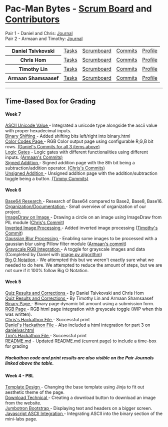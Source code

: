 

# Pac-Man Bytes - [Scrum Board](https://github.com/dtsivkovski/flask_portfolio/projects/1) and [Contributors](https://github.com/dtsivkovski/flask_portfolio/graphs/contributors)



Pair 1 - Daniel and Chris: <a href="https://docs.google.com/document/d/1jFLS5jeQhK12o_Rs_DI7AaXEJOB0in9GovtWKdRnumc/edit?usp=sharing">Journal</a>
<br>
Pair 2 - Armaan and Timothy: <a href="https://docs.google.com/document/d/1fukOykiaDJkifCWYpnb9TW87tAL4tNEVolnyMIwroBY/edit?usp=sharing">Journal</a>

<table>
<tr>
<th>Daniel Tsivkovski</th>
<td>
<a href="https://github.com/dtsivkovski/flask_portfolio/issues/assigned/dtsivkovski">Tasks</a>
</td>
<td>
<a href="https://github.com/dtsivkovski/flask_portfolio/projects/1?card_filter_query=assignee%3Adtsivkovski">Scrumboard</a>
</td>
<td>
<a href="https://github.com/dtsivkovski/flask_portfolio/commits?author=dtsivkovski">Commits</a>
</td>
<td>
<a href="https://github.com/dtsivkovski">Profile</a>
</td>
</tr>

<tr>
<th>Chris Hom</th>
<td>
<a href="https://github.com/dtsivkovski/flask_portfolio/issues/assigned/Chom642">Tasks</a>
</td>
<td>
<a href="https://github.com/dtsivkovski/flask_portfolio/projects/1?card_filter_query=assignee%3Achom642">Scrumboard</a>
</td>
<td>
<a href="https://github.com/dtsivkovski/flask_portfolio/commits?author=Chom642">Commits</a>
</td>
<td>
<a href="https://github.com/Chom642">Profile</a>
</td>
</tr>

<tr>
<th>Timothy Lin</th>
<td>
<a href="https://github.com/dtsivkovski/flask_portfolio/issues?q=assignee%3ATimL1n+is%3Aopen">Tasks</a>
</td>
<td>
<a href="https://github.com/dtsivkovski/flask_portfolio/projects/1?card_filter_query=assignee%3Atiml1n">Scrumboard</a>
</td>
<td>
<a href="https://github.com/dtsivkovski/flask_portfolio/commits?author=TimL1n">Commits</a>
</td>
<td>
<a href="https://github.com/TimL1n">Profile</a>
</td>
</tr>

<tr>
<th>Armaan Shamsaasef</th>
<td>
<a href="https://github.com/dtsivkovski/flask_portfolio/issues/assigned/xXAASXx">Tasks</a>
</td>
<td>
<a href="https://github.com/dtsivkovski/flask_portfolio/projects/1?card_filter_query=assignee%3Axxaasxx">Scrumboard</a>
</td>
<td>
<a href="https://github.com/dtsivkovski/flask_portfolio/commits?author=xXAASXx">Commits</a>
</td>
<td>
<a href="https://github.com/xXAASXx">Profile</a>
</td>
</tr>

</table>

-----

## Time-Based Box for Grading

#### Week 7
<p>
  <a href="https://github.com/dtsivkovski/PMB-Portfolio/blob/main/templates/minilabs/unicodetest.html"> ASCII Unicode Value </a> - Integrated a unicode type alongside the ascii value with proper hexadecimal inputs.
  <br>
  <a href="https://github.com/dtsivkovski/PMB-Portfolio/blob/main/templates/minilabs/binary.html"> Binary Shifting </a> - Added shifting bits left/right into binary.html 
  <br>
  <a href="https://github.com/dtsivkovski/PMB-Portfolio/blob/main/templates/minilabs/colorcodes.html"> Color Codes Page </a> - RGB Color output page using configurable R,G,B bit rows. <a href="https://github.com/dtsivkovski/PMB-Portfolio/commits?author=dtsivkovski"> (Daniel's Commits for all 3 items above)</a>
  <br>
  <a href="https://github.com/dtsivkovski/PMB-Portfolio/blob/main/templates/minilabs/logicgates.html"> Logic Gates</a> - Logic gates with different functionalities using different inputs. <a href="https://github.com/dtsivkovski/PMB-Portfolio/commits/main/templates/minilabs/logicgates.html">(Armaan's Commits)</a>
  <br>
  <a href="https://github.com/dtsivkovski/PMB-Portfolio/blob/main/templates/minilabs/signedaddition.html"> Signed Addition </a> - Signed addition page with the 8th bit being a subtraction/addition operator. <a href="https://github.com/dtsivkovski/PMB-Portfolio/commit/1b8d7ff8d8fa0f687a2eaff52acdee3281c9589b">(Chris's Commits)</a>
  <br>
  <a href=""> Unsigned Addition </a> - Unsigned addition page with the addition/subtraction toggle being a button. <a href="">(Timmy Commits)</a>
</p>

#### Week 6
<p> 
<a href="https://docs.google.com/document/d/1jFLS5jeQhK12o_Rs_DI7AaXEJOB0in9GovtWKdRnumc/edit#bookmark=id.vzklzrgapv5l"> Base64 Research </a> - Research of Base64 compared to Base2, Base8, Base16.
<br>
<a href="https://docs.google.com/document/d/1jFLS5jeQhK12o_Rs_DI7AaXEJOB0in9GovtWKdRnumc/edit#bookmark=id.85e720lyyk7x"> Organization/Documentation </a> - Small overview of organization of our project.
<br>
<a href="https://github.com/dtsivkovski/PMB-Portfolio/blob/main/algorithm/image.py"> ImageDraw on Image </a> - Drawing a circle on an image using ImageDraw from PIL module (<a href="https://github.com/dtsivkovski/PMB-Portfolio/commit/d68d8a85ce8abd6498cbd86420ae479ef297ba38">Chris's Commit</a>)
<br>
<a href="https://github.com/dtsivkovski/PMB-Portfolio/blob/main/algorithm/image.py"> Inverted Image Processing </a> - Added inverted image processing (<a href="https://github.com/dtsivkovski/PMB-Portfolio/commit/b6722775a6a98f54ead154bbe497192f0e353632">Timothy's Commit</a>)
<br>
<a href="https://github.com/dtsivkovski/PMB-Portfolio/blob/main/algorithm/image.py"> Gaussian Blur Processing </a> - Enabling some images to be processed with a gaussian blur using Pillow filter module (<a href="https://github.com/dtsivkovski/PMB-Portfolio/commit/e5f9071dadf6f9dc40e0383030b282141316eb20#diff-1b6616aeadbe57b34f1800ff0cb9fb44032ba26d2d4b138546a9221f6fba3cbd">Armaan's commit<a/>)
<br>
<a href="https://github.com/dtsivkovski/flask_portfolio/blob/main/templates/rgb.html"> Grayscale RGB Integration </a> - A toggle for grayscale images and data (Completed by Daniel with <a href="https://github.com/dtsivkovski/PMB-Portfolio/blob/main/algorithm/image.py">image.py algorithm<a/>)
  <br>
  <a href="https://github.com/dtsivkovski/PMB-Portfolio/blob/main/algorithm/image.py"> Big O Notation </a> - We attempted this but we weren't exactly sure what we needed to do here. We attempted to reduce the amount of steps, but we are not sure if it 100% follow Big O Notation.
</p>

#### Week 5 
<p>
<a href="https://docs.google.com/document/d/1jFLS5jeQhK12o_Rs_DI7AaXEJOB0in9GovtWKdRnumc/edit#bookmark=id.f78a04kz5que"> Quiz Results and Corrections </a> - By Daniel Tsivkovski and Chris Hom
<br>
<a href="https://docs.google.com/document/d/1fukOykiaDJkifCWYpnb9TW87tAL4tNEVolnyMIwroBY/edit"> Quiz Results and Corrections </a> - By Timothy Lin and Armaan Shamsaasef
<br>
<a href="https://github.com/dtsivkovski/flask_portfolio/blob/main/templates/binary.html"> Binary Page </a> - Binary page dynamic bit amount using a submission form.
<br>
<a href="https://github.com/dtsivkovski/flask_portfolio/blob/main/templates/rgb.html"> RGB Page </a> - RGB html page integration with greyscale toggle (WIP when this was written).
<br>
<a href="https://github.com/dtsivkovski/flask_portfolio/blob/main/chrishackathon.py"> Chris's Hackathon File </a> - Successful print
<br>
<a href="https://github.com/dtsivkovski/flask_portfolio/blob/main/danieltesting.py"> Daniel's Hackathon File </a> - Also included a html integration for part 3 on <a href="https://github.com/dtsivkovski/flask_portfolio/blob/main/templates/danielvar.html"> danielvar.html</a>
<br>
<a href="https://github.com/dtsivkovski/flask_portfolio/blob/main/timtest.py"> Tim's Hackathon File </a> - Successful print
<br>
<a href="https://github.com/dtsivkovski/flask_portfolio/blob/main/README.md"> README.md</a> - Updated README.md (current page) to include a time-box for grading 
</p>

##### Hackathon code and print results are also visible on the Pair Journals linked above the table.

#### Week 4 - PBL

<p>
<a href="https://github.com/dtsivkovski/flask_portfolio/blob/main/templates/layouts/base.html"> Template Design </a> - Changing the base template using Jinja to fit out aesthetic theme of the page.
<br>
<a href="https://github.com/dtsivkovski/flask_portfolio/blob/main/templates/techtest.html"> Download Technical </a> - Creating a download button to download an image from the website.
<br>
<a href="https://github.com/dtsivkovski/flask_portfolio/blob/main/templates/about-us.html"> Jumbotron Bootstrap </a> - Displaying text and headers on a bigger screen.
<br>
<a href="https://github.com/dtsivkovski/flask_portfolio/blob/main/templates/minilabs.html"> Javascript ASCII Integration </a> - Integrating ASCII into the binary section of the mini-labs page.
</p>



<!-- ALL OF THIS CODE IS COMMENTED OUT TO REDUCE CONFUSION BUT
IT IS HERE IN CASE WE NEED IT IN THE FUTURE
## [Flask Portfolio Starter](https://nighthawkcodingsociety.com/projectsearch/details/Flask%20Portfolio%20Starter)

## Pair 1 - Daniel and Chris

Pair Journal: [Notes](https://docs.google.com/document/d/1jFLS5jeQhK12o_Rs_DI7AaXEJOB0in9GovtWKdRnumc/edit?usp=sharing)  

Daniel Tsivkovski (@dtsivkovski): [Tasks](https://github.com/dtsivkovski/flask_portfolio/issues/assigned/dtsivkovski),
[Scrumboard](https://github.com/dtsivkovski/flask_portfolio/projects/1?card_filter_query=assignee%3Adtsivkovski),
[Commits](https://github.com/dtsivkovski/flask_portfolio/commits?author=dtsivkovski),
[Profile](https://github.com/dtsivkovski)

Chris Hom (@Chom642): [Tasks](https://github.com/dtsivkovski/flask_portfolio/issues/assigned/Chom642),
[Scrumboard](https://github.com/dtsivkovski/flask_portfolio/projects/1?card_filter_query=assignee%3Achom642),
[Commits](https://github.com/dtsivkovski/flask_portfolio/commits?author=Chom642),
[Profile](https://github.com/Chom642)

## Pair 2 - Tim and Armaan

Pair Journal: [Notes](https://docs.google.com/document/d/1fukOykiaDJkifCWYpnb9TW87tAL4tNEVolnyMIwroBY/edit?usp=sharing)

Timothy Lin (@TimL1n): [Tasks](https://github.com/dtsivkovski/flask_portfolio/issues?q=assignee%3ATimL1n+is%3Aopen),
[Scrumboard](https://github.com/dtsivkovski/flask_portfolio/projects/1?card_filter_query=assignee%3Atiml1n),
[Commits](https://github.com/dtsivkovski/flask_portfolio/commits?author=TimL1n),
[Profile](https://github.com/TimL1n)

Armaan Shamsaasef (@xXAASXx): [Tasks](https://github.com/dtsivkovski/flask_portfolio/issues/assigned/xXAASXx),
[Scrumboard](https://github.com/dtsivkovski/flask_portfolio/projects/1?card_filter_query=assignee%3Axxaasxx), 
[Commits](https://github.com/dtsivkovski/flask_portfolio/commits?author=xXAASXx),
[Profile](https://github.com/xXAASXx), 



-----





# PBL 1-2 Table of Contents
## Peer Review Grading
### PBL(Team): 
#### - [Scrum Board](https://github.com/dtsivkovski/flask_portfolio/projects/1): The scrum master has defined all tasks on the scrum board, designer has started creating a wire frame, and technical lead has helped coordinate a brain write where we discussed our animations 
#### - GitHub Assets: Navigators have started testing any new additions, developers have started work on dropdown menu (though integrating the code has been a challenge), and other developers have integrated Greet and Video Journal 0 functionality into a [mini-lab page](https://github.com/dtsivkovski/flask_portfolio/blob/main/templates/greet.html).
#### - [TPT Points](https://padlet.com/amv7668/5dauht31raq9w168) (see Group #6 on the Padlet): The group has created a visual proof-of-concept in the padlet during the TPT and explained the basic idea of the project.

### PBL(Individual): 
Each name has a link to their mini-lab page that will be completed in the future.
- [Daniel](https://github.com/dtsivkovski/flask_portfolio/blob/main/templates/daniel.html) 4/4 points individual, 4/4 points team - Here is my [starter page](https://github.com/dtsivkovski/flask_portfolio/blob/main/templates/daniel.html) as of right now. I have mainly been working on the mini-lab items and the organizational side of things (see the [github commits](https://github.com/dtsivkovski/flask_portfolio/commits/main) page for more detail). Here are my [video notes](https://docs.google.com/document/d/1UUWRIzZNDamJkkeBQQRPgkicyssI-7nxXZHEvshCFeU/edit?usp=sharing) for the collegeboard videos. Finally, my personal work/computer plan is to always bring and use my own laptop with all the proper utilities and tools installed.
- [Timmy](https://github.com/dtsivkovski/flask_portfolio/blob/main/templates/timmy.html) 4/4 points individual, 4/4 points team - Timmy has been mainly planning and envisioning the project. [Here](https://docs.google.com/presentation/d/1S0I6ti23otpBITORbiepFlUCE-R13--DvuZkvMKTQ-Q/edit?usp=sharing) is timmy's concept and his description/idea for the project is written below the peer grading. Timmy's [video notes](https://docs.google.com/document/d/1oc-Rg6rpiqZmCAweALGtEej1AtrMTRSh12mURUh4pTE/edit?usp=sharing). 
- [Armaan](https://github.com/dtsivkovski/flask_portfolio/blob/main/templates/armaan.html) 4/4 points individual, 4/4 points team- Armaan has been working on the [navbar dropdown menu](https://github.com/dtsivkovski/flask_portfolio/blob/main/templates/layouts/navbar.html), here are armaan's [video notes](https://docs.google.com/document/d/1_E-37b3tbgJv0VcAcC7PU_7ytQ2aOs8SGIzu6B8oG5A/edit?usp=sharing). He has been very focused this week on attempting to get the dropdown menu to work.
- [Chris](https://github.com/dtsivkovski/flask_portfolio/blob/main/templates/chris.html) 4/4 points individual, 4/4 points team.- Chris has worked on getting [greet functionality](https://github.com/dtsivkovski/flask_portfolio/blob/main/templates/greet.html) to work on the mini-lab page. He has also organized [brain write](https://docs.google.com/document/d/19p4wA_jviMpx37dnjZIglBBraUFBfghGIdqMk1AFd0s/edit?usp=sharing) times, where we discussed our website so far and ideas for the future. Here are Chris's [video notes](https://docs.google.com/document/d/1_4gal5lYJBBr_z2azGztMHgP4tvW4NGm25VmLYnUVMY/edit?usp=sharing).


### Project Ideation
Form a website that generates a random animal picture on command. Then which you can share through various methods, or learn more about an animal of your choosing.

-----
### Idea
Starter code should be fun and practical.
### Visual thoughts
#### Organize with Bootstrap menu 
#### Add some color and fun through VANTA Visuals (birds, halo, solar, net)
#### Show some practical and fun links (hrefs) like Twitter, Git, Youtube
#### Show project specific links (hrefs) per page

### Implementation progress (August 13th, 2021)
#### Project entry point is main.py, this enables Flask Web App and provides capability to renders templates (HTML files)
#### The main.py is the  Web Server Gateway Interface, essentially it contains a HTTP route and HTML file relationship.  The Python code constructs WSGI relationships for index, kangaroos, walruses, and hawkers.
#### The project structure contains many directories and files.  The template directory (containing html files) and static directory (containing js files) are common standards for HTML coding.  Static files can be pictures and videos, in this project they are mostly javascript backgrounds.
#### WSGI templates: index.html, kangaroos.html, ... are aligned with routes in main.py.
#### Other templates support WSGI templates.  The base.html template contains common Head, Style, Body, Script definitions.  WSGI templates often "include" or "extend" these templates.  This is a way to reuse code.
#### The VANTA javascript statics (backgrounds) are shown and defaulted in base.html (birds), but are block replaced as needed in other templates (solar, net, ...)
#### The Bootstrap Navbar code is in navbar.html. The base.html code includes navbar.html.  The WSGI html files extend base.html files.  This is a process of management and correlation to optimize code management.  For instance, if the menu changes discovery of navbar.html is easy, one change reflects on all WSGI html files. 
#### Jinja2 variables usage is to isolate data and allow redefinitions of attributes in templates.  Observe "{% set variable = %}" syntax for definition and "{{ variable }}" for reference.
#### The base.html uses combination of Bootstrap grid styling and custom CSS styling.  Grid styling in observe with the "<Col-3>" markers.  A Bootstrap Grid has a width of 12, thus four "Col-3" markers could fit on a Grid row.
#### A key purpose of this project is to embed links to other content.  The "href=" definition embeds hyperlinks into the rendered HTML.  The base.html file shows usage of "href={{github}}", the "{{github}}" is a Jinja2 variable.  Jinja2 variables are pre-processed by Python, a variable swap with value, before being sent to the browser.

### IDE management (things that happened beyond plan)
#### Recall on ".gitignore" solution to the pains of temporary files.  Start a ".gitignore" and avoid promoting temporary files to Git, for instance IDE xml files.
#### A project needs to establish a "requirements.txt" to keep track of Python packages used by the project.  This help in other IDEs and Deployment.  IntelliJ has menu Tool -> Sync Python Requirements to start file. 

-->
